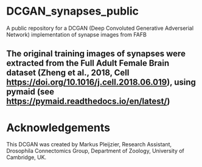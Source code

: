 # DCGAN_synapses_public
A public repository for a DCGAN (Deep Convoluted Generative Adverserial Network) implementation of synapse images from FAFB


## The original training images of synapses were extracted from the Full Adult Female Brain dataset (Zheng et al., 2018, Cell https://doi.org/10.1016/j.cell.2018.06.019), using pymaid (see https://pymaid.readthedocs.io/en/latest/)


# Acknowledgements
This DCGAN was created by Markus Pleijzier, Research Assistant, Drosophila Connectomics Group, Department of Zoology, University of Cambridge, UK. 

